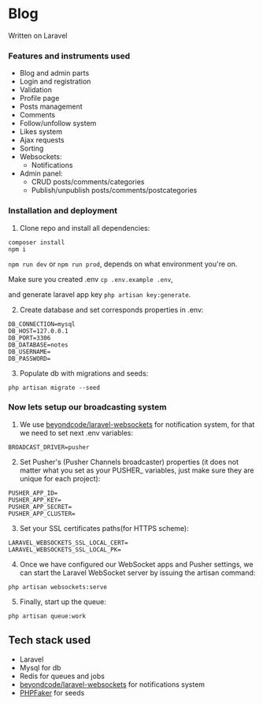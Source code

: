 # Blog

Written on Laravel
### Features and instruments used

- Blog and admin parts
- Login and registration
- Validation
- Profile page
- Posts management
- Comments
- Follow/unfollow system
- Likes system
- Ajax requests
- Sorting
- Websockets:
    - Notifications
- Admin panel:
    - CRUD posts/comments/categories
    - Publish/unpublish posts/comments/postcategories


### Installation and deployment

1. Clone repo and install all dependencies:

```
composer install
npm i
```
`npm run dev` or `npm run prod`, depends on what environment you're on.

Make sure you created .env `cp .env.example .env`,

and generate laravel app key `php artisan key:generate`.

2. Create database and set corresponds properties in .env:
```
DB_CONNECTION=mysql
DB_HOST=127.0.0.1
DB_PORT=3306
DB_DATABASE=notes
DB_USERNAME=
DB_PASSWORD=
```
3. Populate db with migrations and seeds:
 ```
php artisan migrate --seed
 ```

### Now lets setup our broadcasting system
1. We use [beyondcode/laravel-websockets](https://github.com/beyondcode/laravel-websockets) for notification system, for that we need to set next .env variables:
```
BROADCAST_DRIVER=pusher
```
2. Set Pusher's (Pusher Channels broadcaster) properties (it does not matter what you set as your PUSHER_ variables, just make sure they are unique for each project):
```
PUSHER_APP_ID=
PUSHER_APP_KEY=
PUSHER_APP_SECRET=
PUSHER_APP_CLUSTER=
```
3. Set your SSL certificates paths(for HTTPS scheme):
```
LARAVEL_WEBSOCKETS_SSL_LOCAL_CERT=
LARAVEL_WEBSOCKETS_SSL_LOCAL_PK=
```
4. Once we have configured our WebSocket apps and Pusher settings, we can start the Laravel WebSocket server by issuing the artisan command:
```
php artisan websockets:serve
```
5. Finally, start up the queue:
```
php artisan queue:work
```
## Tech stack used

- Laravel
- Mysql for db
- Redis for queues and jobs
- [beyondcode/laravel-websockets](https://github.com/beyondcode/laravel-websockets) for notifications system
- [PHPFaker](https://github.com/FakerPHP/Faker) for seeds
